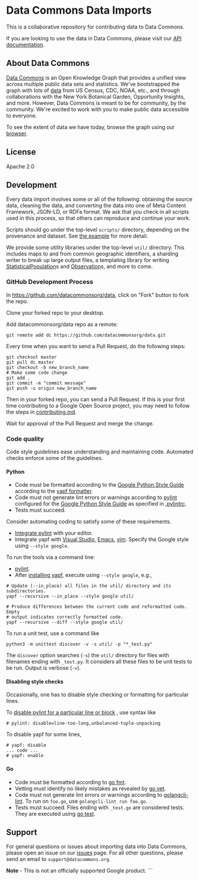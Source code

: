 # Data Commons Data Imports

This is a collaborative repository for contributing data to Data Commons.

If you are looking to use the data in Data Commons, please visit our
[API documentation](http://docs.datacommons.org/api/).

## About Data Commons

[Data Commons](https://datacommons.org/) is an Open Knowledge Graph that
provides a unified view across multiple public data sets and statistics. We've
bootstrapped the graph with lots of [data](https://datacommons.org/datasets)
from US Census, CDC, NOAA, etc., and through collaborations with the New York
Botanical Garden, Opportunity Insights, and more. However, Data Commons is meant
to be for community, by the community. We're excited to work with you to make
public data accessible to everyone.

To see the extent of data we have today, browse the graph using our
[browser](https://browser.datacommons.org/).

## License

Apache 2.0

## Development

Every data import involves some or all of the following: obtaining the source
data, cleaning the data, and converting the data into one of Meta Content
Framework, JSON-LD, or RDFa format. We ask that you check in all scripts used in
this process, so that others can reproduce and continue your work.

Scripts should go under the top-level `scripts/` directory, depending on the
provenance and dataset. See
[the example](scripts/example_provenance/example_dataset/README.md) for more
detail.

We provide some utility libraries under the top-level `util/` directory. This
includes maps to and from common geographic identifiers, a sharding writer to
break up large output files, a templating library for writing
[StatisticalPopulation](https://schema.org/StatisticalPopulation)s and
[Observation](https://schema.org/Observation)s, and more to come.

### GitHub Development Process

In https://github.com/datacommonsorg/data, click on "Fork" button to fork the
repo.

Clone your forked repo to your desktop.

Add datacommonsorg/data repo as a remote:

```shell
git remote add dc https://github.com/datacommonsorg/data.git
```

Every time when you want to send a Pull Request, do the following steps:

```shell
git checkout master
git pull dc master
git checkout -b new_branch_name
# Make some code change
git add .
git commit -m "commit message"
git push -u origin new_branch_name
```

Then in your forked repo, you can send a Pull Request. If this is your first
time contributing to a Google Open Source project, you may need to follow the
steps in [contributing.md](contributing.md).

Wait for approval of the Pull Request and merge the change.

### Code quality

Code style guidelines ease understanding and maintaining code. Automated checks
enforce some of the guidelines.

#### Python

*   Code must be formatted according to the
    [Google Python Style Guide](https://google.github.io/styleguide/pyguide.html)
    according to the [yapf formatter](https://github.com/google/yapf).
*   Code must not generate lint errors or warnings according to
    [pylint](https://www.pylint.org/) configured for the
    [Google Python Style Guide](https://google.github.io/styleguide/pyguide.html)
    as specified in
    [.pylintrc](https://github.com/datacommonsorg/data/blob/master/.pylintrc).
*   Tests must succeed.

Consider automating coding to satisfy some of these requirements.

*   [Integrate pylint](http://pylint.pycqa.org/en/latest/user_guide/ide-integration.html)
    with your editor.
*   Integrate yapf with
    [Visual Studio](https://code.visualstudio.com/docs/python/editing#_formatting),
    [Emacs](https://www.emacswiki.org/emacs/PythonProgrammingInEmacs#toc21),
    [vim](https://github.com/mindriot101/vim-yapf#why-you-may-not-need-this-plugin).
    Specify the Google style using `--style google`.

To run the tools via a command line:

*   [pylint](http://pylint.pycqa.org/en/latest/user_guide/run.html).
*   After [installing yapf](https://github.com/google/yapf#id2), execute using
    `--style google`, e.g.,

```
# Update (--in_place) all files in the util/ directory and its subdirectories.
yapf --recursive --in_place --style google util/

# Produce differences between the current code and reformatted code.  Empty
# output indicates correctly formatted code.
yapf --recursive --diff --style google util/
```

To run a unit test, use a command like

```
python3 -m unittest discover -v -s util/ -p "*_test.py"
```

The `discover` option searches (`-s`) the `util/` directory for files with
filenames ending with `_test.py`. It considers all these files to be unit tests
to be run. Output is verbose (`-v`).

#### Disabling style checks

Occasionally, one has to disable style checking or formatting for particular
lines.

To
[disable pylint for a particular line or block](http://pylint.pycqa.org/en/latest/user_guide/message-control.html)
, use syntax like

```
# pylint: disable=line-too-long,unbalanced-tuple-unpacking
```

To disable yapf for some lines,

```
# yapf: disable
... code ...
# yapf: enable
```

#### Go

*   Code must be formatted according to
    [go fmt](https://golang.org/cmd/go/#hdr-Gofmt__reformat__package_sources).
*   Vetting must identify no likely mistakes as revealed by
    [go vet](https://golang.org/cmd/go/#hdr-Report_likely_mistakes_in_packages).
*   Code must not generate lint errors or warnings according to
    [golangcli-lint](https://golangci-lint.run/). To run on `foo.go`, use
    `golangcli-lint run foo.go`.
*   Tests must succeed. Files ending with `_test.go` are considered tests. They
    are executed using [go test](https://golang.org/cmd/go/#hdr-Test_packages).

## Support

For general questions or issues about importing data into Data Commons, please
open an issue on our [issues](https://github.com/datacommonsorg/data/issues)
page. For all other questions, please send an email to
`support@datacommons.org`.

**Note** - This is not an officially supported Google product. ```
